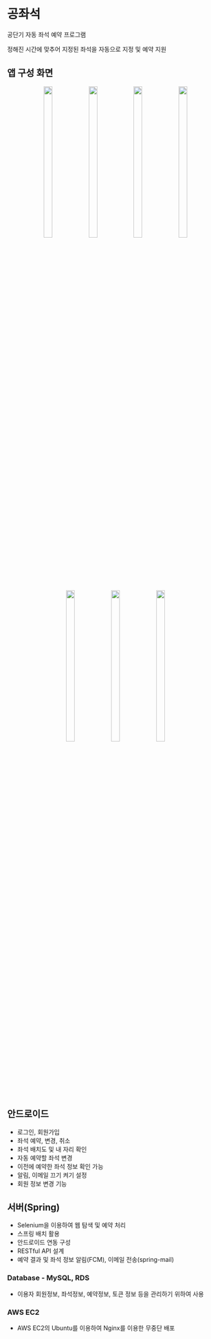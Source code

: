 # 공좌석
공단기 자동 좌석 예약 프로그램  
  
정해진 시간에 맞추어 지정된 좌석을 자동으로 지정 및 예약 지원
## 앱 구성 화면
<p align="center">
<img src="https://user-images.githubusercontent.com/86183856/218312383-8bb694e5-ffc0-4124-86c2-b4ae414ba4aa.jpg" width="20%" height="30%">
<img src="https://user-images.githubusercontent.com/86183856/218312389-21408bb7-0718-4a67-8574-ad2ac0fa2209.jpg" width="20%" height="30%">
<img src="https://user-images.githubusercontent.com/86183856/218312415-45384a77-96a7-4a47-8d75-cb79f64e8c6b.jpg" width="20%" height="30%">
<img src="https://user-images.githubusercontent.com/86183856/218312396-b60835f8-53d2-4d71-b146-e28f4eee6730.jpg" width="20%" height="30%">
<img src="https://user-images.githubusercontent.com/86183856/218312408-49e0794c-50cc-4743-88b7-f7258b5bb0c5.jpg" width="20%" height="30%">
<img src="https://user-images.githubusercontent.com/86183856/218312392-6a9fcf37-68dc-4c39-8dbc-80859abdb755.jpg" width="20%" height="30%">
<img src="https://user-images.githubusercontent.com/86183856/218312405-08fb68cf-6577-477e-8c9e-f1dda69a558d.jpg" width="20%" height="30%">
</p>

## 안드로이드 
- 로그인, 회원가입
- 좌석 예약, 변경, 취소
- 좌석 배치도 및 내 자리 확인
- 자동 예약할 좌석 변경
- 이전에 예약한 좌석 정보 확인 가능
- 알림, 이메일 끄기 켜기 설정
- 회원 정보 변경 기능

## 서버(Spring)
- Selenium을 이용하여 웹 탐색 및 예약 처리
- 스프링 배치 활용
- 안드로이드 연동 구성
- RESTful API 설계
- 예약 결과 및 좌석 정보 알림(FCM), 이메일 전송(spring-mail)

### Database - MySQL, RDS
- 이용자 회원정보, 좌석정보, 예약정보, 토큰 정보 등을 관리하기 위하여 사용
### AWS EC2
- AWS EC2의 Ubuntu를 이용하여 Nginx를 이용한 무중단 배포

